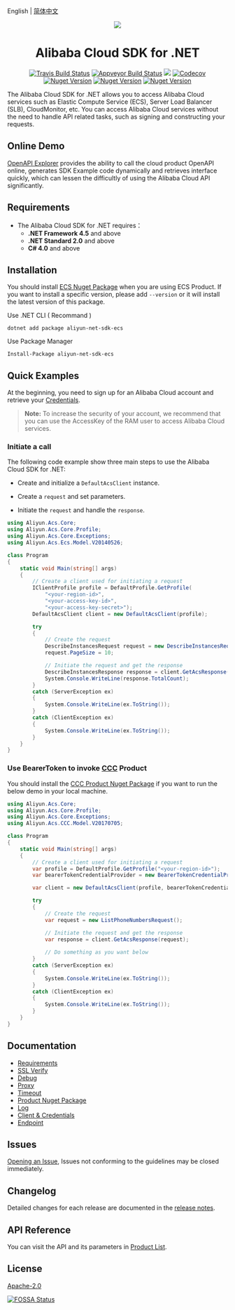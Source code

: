 English | [简体中文](./README-CN.md)


<p align="center">
<a href=" https://www.alibabacloud.com"><img src="https://aliyunsdk-pages.alicdn.com/icons/AlibabaCloud.svg"></a>
</p>

<h1 align="center">Alibaba Cloud SDK for .NET</h1>

<p align="center">
<a href="https://travis-ci.org/aliyun/aliyun-openapi-net-sdk"><img src="https://travis-ci.org/aliyun/aliyun-openapi-net-sdk.svg?branch=master" alt="Travis Build Status"></a>
<a href="https://ci.appveyor.com/project/aliyun/aliyun-openapi-net-sdk"><img src="https://ci.appveyor.com/api/projects/status/32r7s2skrgm9ubva?svg=true" alt="Appveyor Build Status"></a>
<a href="https://app.fossa.io/projects/git%2Bgithub.com%2Faliyun%2Faliyun-openapi-net-sdk?ref=badge_shield" alt="FOSSA Status"><img src="https://app.fossa.io/api/projects/git%2Bgithub.com%2Faliyun%2Faliyun-openapi-net-sdk.svg?type=shield"/></a>
<a href="https://codecov.io/gh/aliyun/aliyun-openapi-net-sdk"><img src="https://codecov.io/gh/aliyun/aliyun-openapi-net-sdk/branch/master/graph/badge.svg" alt="Codecov"></a>
<a href="https://badge.fury.io/nu/aliyun-net-sdk-core"><img src="https://badge.fury.io/nu/aliyun-net-sdk-core.svg" alt="Nuget Version"></a>
<a href="https://www.nuget.org/packages/aliyun-net-sdk-core/"><img src="https://img.shields.io/nuget/dt/aliyun-net-sdk-core.svg?label=Nuget%20Download&style=flat" alt="Nuget Version"></a>
<a href="https://github.com/aliyun/aliyun-openapi-net-sdk/blob/master/LICENSE"><img src="https://img.shields.io/badge/License-Apache%202.0-blue.svg" alt="Nuget Version"></a>
</p>


The Alibaba Cloud SDK for .NET allows you to access Alibaba Cloud services such as Elastic Compute Service (ECS), Server Load Balancer (SLB), CloudMonitor, etc. You can access Alibaba Cloud services without the need to handle API related tasks, such as signing and constructing your requests.


## Online Demo
[OpenAPI Explorer](https://api.aliyun.com/#/?product=Ecs&api=DescribeAccessPoints&params={}&tab=DEMO&lang=CSHARP) provides the ability to call the cloud product OpenAPI online, generates SDK Example code dynamically and retrieves interface quickly, which can lessen the difficultly of using the Alibaba Cloud API significantly.


## Requirements
- The Alibaba Cloud SDK for .NET requires：
    - **.NET Framework 4.5** and above
    - **.NET Standard 2.0** and above
    - **C# 4.0** and above


## Installation
You should install [ECS Nuget Package](https://www.nuget.org/packages/aliyun-net-sdk-ecs/) when you are using ECS Product. If you want to install a specific version, please add `--version` or it will install the latest version of this package.  

Use .NET CLI ( Recommand )

    dotnet add package aliyun-net-sdk-ecs

Use Package Manager

    Install-Package aliyun-net-sdk-ecs


## Quick Examples
At the beginning, you need to sign up for an Alibaba Cloud account and retrieve your [Credentials](https://usercenter.console.aliyun.com/#/manage/ak).
>**Note:** To increase the security of your account, we recommend that you can use the AccessKey of the RAM user to access Alibaba Cloud services.

### Initiate a call

The following code example show three main steps to use the Alibaba Cloud SDK for .NET:

- Create and initialize a `DefaultAcsClient` instance.

- Create a `request` and set parameters.

- Initiate the `request` and handle the `response`.

```csharp
using Aliyun.Acs.Core;
using Aliyun.Acs.Core.Profile;
using Aliyun.Acs.Core.Exceptions;
using Aliyun.Acs.Ecs.Model.V20140526;

class Program
{
    static void Main(string[] args)
    {
        // Create a client used for initiating a request
        IClientProfile profile = DefaultProfile.GetProfile(
            "<your-region-id>",
            "<your-access-key-id>",
            "<your-access-key-secret>");
        DefaultAcsClient client = new DefaultAcsClient(profile);

        try
        {
            // Create the request
            DescribeInstancesRequest request = new DescribeInstancesRequest();
            request.PageSize = 10;

            // Initiate the request and get the response
            DescribeInstancesResponse response = client.GetAcsResponse(request);
            System.Console.WriteLine(response.TotalCount);
        }
        catch (ServerException ex)
        {
            System.Console.WriteLine(ex.ToString());
        }
        catch (ClientException ex)
        {
            System.Console.WriteLine(ex.ToString());
        }
    }
}
```

### Use BearerToken to invoke [CCC](https://www.nuget.org/packages/aliyun-net-sdk-ccc/) Product
You should install the [CCC Product Nuget Package](https://www.nuget.org/packages/aliyun-net-sdk-ccc/) if you want to run the below demo in your local machine.

```csharp
using Aliyun.Acs.Core;
using Aliyun.Acs.Core.Profile;
using Aliyun.Acs.Core.Exceptions;
using Aliyun.Acs.CCC.Model.V20170705;

class Program
{
    static void Main(string[] args)
    {
        // Create a client used for initiating a request
        var profile = DefaultProfile.GetProfile("<your-region-id>");
        var bearerTokenCredentialProvider = new BearerTokenCredentialProvider("<your-bearertoken>");

        var client = new DefaultAcsClient(profile, bearerTokenCredentialProvider);

        try
        {
            // Create the request
            var request = new ListPhoneNumbersRequest();

            // Initiate the request and get the response
            var response = client.GetAcsResponse(request);
            
            // Do something as you want below
        }
        catch (ServerException ex)
        {
            System.Console.WriteLine(ex.ToString());
        }
        catch (ClientException ex)
        {
            System.Console.WriteLine(ex.ToString());
        }
    }
}
```


## Documentation
* [Requirements](docs/0-Requirements-EN.md)
* [SSL Verify](docs/1-Verify-EN.md)
* [Debug](docs/2-Debug-EN.md)
* [Proxy](docs/3-Proxy-EN.md)
* [Timeout](docs/4-Timeout-EN.md)
* [Product Nuget Package](docs/5-Packages-EN.md)
* [Log](docs/6-Log-EN.md)
* [Client & Credentials](docs/7-Client-EN.md)
* [Endpoint](docs/8-Endpoint-EN.md)


## Issues
[Opening an Issue](https://github.com/aliyun/aliyun-openapi-net-sdk/issues/new), Issues not conforming to the guidelines may be closed immediately.


## Changelog
Detailed changes for each release are documented in the [release notes](aliyun-net-sdk-core/ChangeLog.md).


## API Reference
You can visit the API and its parameters in [Product List](https://www.alibabacloud.com).


## License
[Apache-2.0](http://www.apache.org/licenses/LICENSE-2.0)


[![FOSSA Status](https://app.fossa.io/api/projects/git%2Bgithub.com%2Faliyun%2Faliyun-openapi-net-sdk.svg?type=large)](https://app.fossa.io/projects/git%2Bgithub.com%2Faliyun%2Faliyun-openapi-net-sdk?ref=badge_large)
